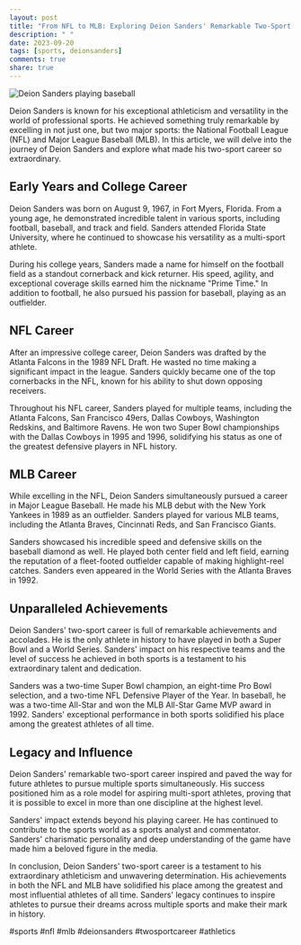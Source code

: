 ```yaml
---
layout: post
title: "From NFL to MLB: Exploring Deion Sanders' Remarkable Two-Sport Career"
description: " "
date: 2023-09-20
tags: [sports, deionsanders]
comments: true
share: true
---
```


![Deion Sanders playing baseball](https://source.unsplash.com/1600x900/?sports,baseball)

Deion Sanders is known for his exceptional athleticism and versatility in the world of professional sports. He achieved something truly remarkable by excelling in not just one, but two major sports: the National Football League (NFL) and Major League Baseball (MLB). In this article, we will delve into the journey of Deion Sanders and explore what made his two-sport career so extraordinary.

## Early Years and College Career

Deion Sanders was born on August 9, 1967, in Fort Myers, Florida. From a young age, he demonstrated incredible talent in various sports, including football, baseball, and track and field. Sanders attended Florida State University, where he continued to showcase his versatility as a multi-sport athlete.

During his college years, Sanders made a name for himself on the football field as a standout cornerback and kick returner. His speed, agility, and exceptional coverage skills earned him the nickname "Prime Time." In addition to football, he also pursued his passion for baseball, playing as an outfielder.

## NFL Career

After an impressive college career, Deion Sanders was drafted by the Atlanta Falcons in the 1989 NFL Draft. He wasted no time making a significant impact in the league. Sanders quickly became one of the top cornerbacks in the NFL, known for his ability to shut down opposing receivers.

Throughout his NFL career, Sanders played for multiple teams, including the Atlanta Falcons, San Francisco 49ers, Dallas Cowboys, Washington Redskins, and Baltimore Ravens. He won two Super Bowl championships with the Dallas Cowboys in 1995 and 1996, solidifying his status as one of the greatest defensive players in NFL history.

## MLB Career

While excelling in the NFL, Deion Sanders simultaneously pursued a career in Major League Baseball. He made his MLB debut with the New York Yankees in 1989 as an outfielder. Sanders played for various MLB teams, including the Atlanta Braves, Cincinnati Reds, and San Francisco Giants.

Sanders showcased his incredible speed and defensive skills on the baseball diamond as well. He played both center field and left field, earning the reputation of a fleet-footed outfielder capable of making highlight-reel catches. Sanders even appeared in the World Series with the Atlanta Braves in 1992.

## Unparalleled Achievements

Deion Sanders' two-sport career is full of remarkable achievements and accolades. He is the only athlete in history to have played in both a Super Bowl and a World Series. Sanders' impact on his respective teams and the level of success he achieved in both sports is a testament to his extraordinary talent and dedication.

Sanders was a two-time Super Bowl champion, an eight-time Pro Bowl selection, and a two-time NFL Defensive Player of the Year. In baseball, he was a two-time All-Star and won the MLB All-Star Game MVP award in 1992. Sanders' exceptional performance in both sports solidified his place among the greatest athletes of all time.

## Legacy and Influence

Deion Sanders' remarkable two-sport career inspired and paved the way for future athletes to pursue multiple sports simultaneously. His success positioned him as a role model for aspiring multi-sport athletes, proving that it is possible to excel in more than one discipline at the highest level.

Sanders' impact extends beyond his playing career. He has continued to contribute to the sports world as a sports analyst and commentator. Sanders' charismatic personality and deep understanding of the game have made him a beloved figure in the media.

In conclusion, Deion Sanders' two-sport career is a testament to his extraordinary athleticism and unwavering determination. His achievements in both the NFL and MLB have solidified his place among the greatest and most influential athletes of all time. Sanders' legacy continues to inspire athletes to pursue their dreams across multiple sports and make their mark in history.

#sports #nfl #mlb #deionsanders #twosportcareer #athletics